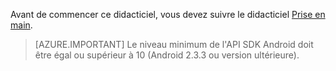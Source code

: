 Avant de commencer ce didacticiel, vous devez suivre le didacticiel [Prise en main](../articles/mobile-engagement/mobile-engagement-android-get-started.md).

> [AZURE.IMPORTANT] Le niveau minimum de l'API SDK Android doit être égal ou supérieur à 10 (Android 2.3.3 ou version ultérieure).
